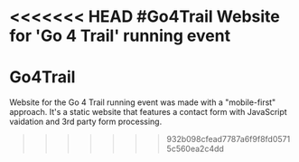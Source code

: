 <<<<<<< HEAD
#Go4Trail
Website for  'Go 4 Trail' running event
=======
# Go4Trail
Website for the Go 4 Trail running event was made with a "mobile-first" approach. It's a static website that features a contact form with JavaScript vaidation and 3rd party form processing. 
>>>>>>> 932b098cfead7787a6f9f8fd05715c560ea2c4dd
